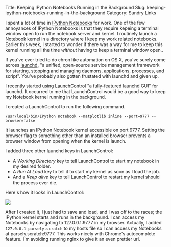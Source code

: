 Title: Keeping IPython Notebooks Running in the Background
Slug: keeping-ipython-notebooks-running-in-the-background
Category: Sundry Links

I spent a lot of time in [IPython Notebooks](http://ipython.org/notebook.html "The IPython Notebook &mdash; IPython") for work. One of the few annoyances of IPython Notebooks is that they require kepeing a terminal window open to run the notebook server and kernel. I routinely launch a Notebook kernel in a directory where I keep my work related notebooks. Earlier this week, I started to wonder if there was a way for me to keep this kernel running all the time _without_ having to keep a terminal window open.. 

If you've ever tried to do chron like automation on OS X, you've surely come across [launchd](http://launchd.info/), "a unified, open-source service management framework for starting, stopping and managing daemons, applications, processes, and script". You've probably also gotten frustated with launchd and given up.

I recently started using [LaunchControl](http://www.soma-zone.com/LaunchControl/ "soma-zone: LaunchControl") "a fully-featured launchd GUI" for launchd. It occurred to me that LaunchControl would be a good way to keep my Notebook kernel running in the background.

I created a LaunchControl to run the following command. 

```
/usr/local/bin/IPython notebook --matplotlib inline --port=9777 --browser=false
```

It launches an IPython Notebook kernel accessible on port 9777. Setting the browser flag to something other than an installed browser prevents a browser window from opening when the kernel is launch.

I added three other launchd keys in LaunchControl: 

* A _Working Directory_ key to tell LaunchControl to start my notebook in my desired folder. 
* A _Run At Load_ key to tell it to start my kernel as soon as I load the job.
* And a _Keep alive_ key to tell LaunchControl to restart my kernel should the process ever die.

Here's how it looks in LaunchControl:

![](uploads/2014/08/launchcontrol.png)

After I created it, I just had to save and load, and I was off to the races; the IPython kernel starts and runs in the background. I can access my Notebooks by navigating to 127.0.0.1:9777 in my browser. Actually, I added `127.0.0.1 parsely.scratch` to my hosts file so I can access my Notebooks at parsely.scratch:9777. This works nicely with Chrome's autocomplete feature. I'm avoiding running nginx to give it an even prettier url. 